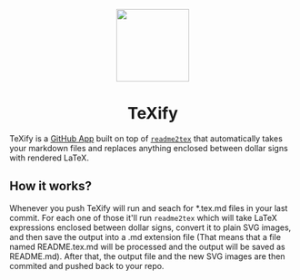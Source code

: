 <p align="center">
  <img width="128" src="https://image.ibb.co/gmVHga/logo.png" />
</p>

<h1 align="center">TeXify</h1>

TeXify is a [GitHub App](https://developer.github.com/apps/) built on top of [`readme2tex`](https://github.com/leegao/readme2tex) that automatically takes your markdown files and replaces anything enclosed between dollar signs with rendered LaTeX.

## How it works?

Whenever you push TeXify will run and seach for *.tex.md files in your last commit. For each one of those it'll run `readme2tex` which will take LaTeX expressions enclosed between dollar signs, convert it to plain SVG images, and then save the output into a .md extension file (That means that a file named README.tex.md will be processed and the output will be saved as README.md). After that, the output file and the new SVG images are then commited and pushed back to your repo.


